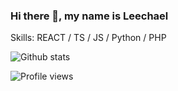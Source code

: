 ### Hi there 👋, my name is Leechael

Skills: REACT / TS / JS / Python / PHP

![Github stats](https://github-readme-stats.vercel.app/api?username=leechael&show_icons=true&theme=tokyonight)

![Profile views](https://gpvc.arturio.dev/leechael)  
